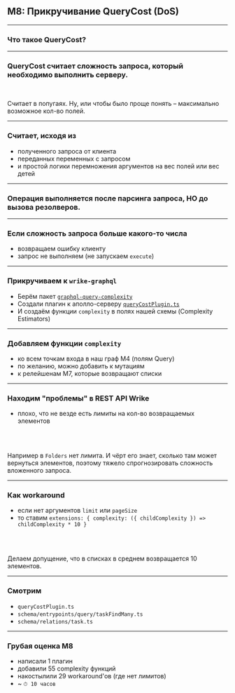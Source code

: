 ## M8: Прикручивание QueryCost (DoS)

-----

### Что такое QueryCost?

-----

### QueryCost считает сложность запроса, который необходимо выполнить серверу. <!-- .element: class="orange" -->

<br/>

Считает в попугаях. Ну, или чтобы было проще понять – максимально возможное кол-во полей. <!-- .element: class="fragment" -->

-----

### Считает, исходя из <!-- .element: class="orange" -->

- полученного запроса от клиента <!-- .element: class="fragment" -->
- переданных переменных с запросом <!-- .element: class="fragment" -->
- и простой логики перемножения аргументов на вес полей или вес детей <!-- .element: class="fragment" -->

-----

### Операция выполняется после парсинга запроса, НО до вызова резолверов.

-----

### Если сложность запроса больше какого-то числа

- возвращаем ошибку клиенту
- запрос не выполняем (не запускаем `execute`)

-----

### Прикручиваем к `wrike-graphql`

- Берём пакет [`graphql-query-complexity`](https://github.com/slicknode/graphql-query-complexity)
- Создали плагин к аполло-серверу [`queryCostPlugin.ts`](https://github.com/nodkz/wrike-graphql/blob/master/src/queryCostPlugin.ts)
- И создаём функции `complexity` в полях нашей схемы (Complexity Estimators)

-----

### Добавляем функции `complexity`

- ко всем точкам входа в наш граф M4 (полям Query) <!-- .element: class="fragment" -->
- по желанию, можно добавить к мутациям <!-- .element: class="fragment" -->
- к релейшенам M7, которые возвращают списки <!-- .element: class="fragment" -->
  
-----

### Находим "проблемы" в REST API Wrike <!-- .element: class="red" -->

- плохо, что не везде есть лимиты на кол-во возвращаемых элементов

<br/><br/>

<span class="fragment">Например в `Folders` нет лимита. И чёрт его знает, сколько там может вернуться элементов, поэтому тяжело спрогнозировать сложность вложенного запроса.</span>

-----

### Как workaround <!-- .element: class="orange" -->

- если нет аргументов `limit` или `pageSize`
- то ставим `extensions: { complexity: ({ childComplexity }) => childComplexity * 10 }`

<br/><br/>

Делаем допущение, что в списках в среднем возвращается 10 элементов. <!-- .element: class="red fragment" -->

-----

### Смотрим

- `queryCostPlugin.ts`
- `schema/entrypoints/query/taskFindMany.ts`
- `schema/relations/task.ts`

-----

### Грубая оценка M8

- написали 1 плагин
- добавили 55 complexity функций
- накостылили 29 workaround'ов (где нет лимитов)
- ~ `⏱ 10 часов`
